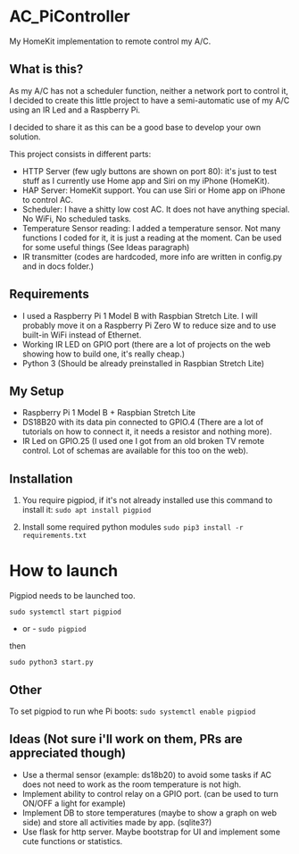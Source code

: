 # AC_PiController
My HomeKit implementation to remote control my A/C.

## What is this?
As my A/C has not a scheduler function, neither a network port to control it, I decided to create this little project to have a semi-automatic use of my A/C using an IR Led and a Raspberry Pi.

I decided to share it as this can be a good base to develop your own solution.

This project consists in different parts:
- HTTP Server (few ugly buttons are shown on port 80): it's just to test stuff as I currently use Home app and Siri on my iPhone (HomeKit).
- HAP Server: HomeKit support. You can use Siri or Home app on iPhone to control AC.
- Scheduler: I have a shitty low cost AC. It does not have anything special. No WiFi, No scheduled tasks.
- Temperature Sensor reading: I added a temperature sensor. Not many functions I coded for it, it is just a reading at the moment. Can be used for some useful things (See Ideas paragraph)
- IR transmitter (codes are hardcoded, more info are written in config.py and in docs folder.)


## Requirements
- I used a Raspberry Pi 1 Model B with Raspbian Stretch Lite. I will probably move it on a Raspberry Pi Zero W to reduce size and to use built-in WiFi instead of Ethernet.
- Working IR LED on GPIO port (there are a lot of projects on the web showing how to build one, it's really cheap.)
- Python 3 (Should be already preinstalled in Raspbian Stretch Lite)


## My Setup
- Raspberry Pi 1 Model B + Raspbian Stretch Lite
- DS18B20 with its data pin connected to GPIO.4 (There are a lot of tutorials on how to connect it, it needs a resistor and nothing more).
- IR Led on GPIO.25 (I used one I got from an old broken TV remote control. Lot of schemas are available for this too on the web).

## Installation
1. You require pigpiod, if it's not already installed use this command to install it:
`sudo apt install pigpiod`

2. Install some required python modules
`sudo pip3 install -r requirements.txt`

# How to launch
Pigpiod needs to be launched too.

`sudo systemctl start pigpiod`
- or -
`sudo pigpiod`

then

`sudo python3 start.py`


## Other

To set pigpiod to run whe Pi boots:
`sudo systemctl enable pigpiod`


## Ideas (Not sure i'll work on them, PRs are appreciated though)
- Use a thermal sensor (example: ds18b20) to avoid some tasks if AC does not need to work as the room temperature is not high.
- Implement ability to control relay on a GPIO port. (can be used to turn ON/OFF a light for example)
- Implement DB to store temperatures (maybe to show a graph on web side) and store all activities made by app. (sqlite3?)
- Use flask for http server. Maybe bootstrap for UI and implement some cute functions or statistics.
